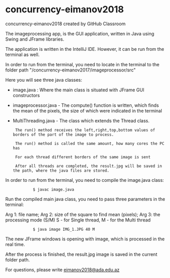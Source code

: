 # concurrency-eimanov2018
concurrency-eimanov2018 created by GitHub Classroom

The imageprocessing app, is the GUI application, written in Java using Swing and JFrame libraries.

The application is written in the IntelliJ IDE. However, it can be run from the terminal as well.

In order to run from the terminal, you need to locate in the terminal to the folder path "/concurrency-eimanov2017/imageprocessor/src"

Here you will see three java classes:
- image.java : Where the main class is situated with JFrame GUI constructors
- imageprocessor.java - The compute() function is written, which finds the mean of the pixels, the size of which were indicated in the terminal
- MultiThreading.java - The class which extends the Thread class. 

       The run() method receives the left,right,top,bottom values of borders of the part of the image to process.
                        
       The run() method is called the same amount, how many cores the PC has
       
       For each thread different borders of the same image is sent
                       
       After all threads are completed, the result.jpg will be saved in the path, where the java files are stored.
                        
In order to run from the terminal, you need to compile the image.java class: 

                $ javac image.java

Run the compiled main java class, you need to pass three parameters in the terminal: 

Arg 1: file name; Arg 2: size of the square to find mean (pixels); Arg 3: the processing mode (S/M) S - for Single thread, M - for the Multi thread

                $ java image IMG_1.JPG 40 M

The new JFrame windows is opening with image, which is processed in the real time.

After the process is finished, the result.jpg image is saved in the current folder path.

For questions, please write eimanov2018@ada.edu.az
